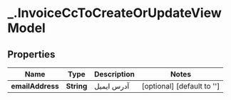 # _.InvoiceCcToCreateOrUpdateViewModel

## Properties
Name | Type | Description | Notes
------------ | ------------- | ------------- | -------------
**emailAddress** | **String** | آدرس ایمیل | [optional] [default to '']


